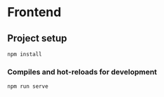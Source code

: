 # Frontend

## Project setup
```
npm install
```

### Compiles and hot-reloads for development
```
npm run serve
```
